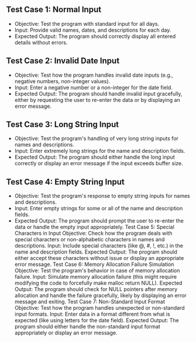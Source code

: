 ## Test Case 1: Normal Input
- Objective: Test the program with standard input for all days.
- Input: Provide valid names, dates, and descriptions for each day.
- Expected Output: The program should correctly display all entered details without errors.

## Test Case 2: Invalid Date Input
- Objective: Test how the program handles invalid date inputs (e.g., negative numbers, non-integer values).
- Input: Enter a negative number or a non-integer for the date field.
- Expected Output: The program should handle invalid input gracefully, either by requesting the user to re-enter the data or by displaying an error message.

## Test Case 3: Long String Input
- Objective: Test the program's handling of very long string inputs for names and descriptions.
- Input: Enter extremely long strings for the name and description fields.
- Expected Output: The program should either handle the long input correctly or display an error message if the input exceeds buffer size.

## Test Case 4: Empty String Input
- Objective: Test the program's response to empty string inputs for names and descriptions.
- Input: Enter empty strings for some or all of the name and description fields.
- Expected Output: The program should prompt the user to re-enter the data or handle the empty input appropriately.
Test Case 5: Special Characters in Input
Objective: Check how the program deals with special characters or non-alphabetic characters in names and descriptions.
Input: Include special characters (like @, #, !, etc.) in the name and description fields.
Expected Output: The program should either accept these characters without issue or display an appropriate error message.
Test Case 6: Memory Allocation Failure Simulation
Objective: Test the program's behavior in case of memory allocation failure.
Input: Simulate memory allocation failure (this might require modifying the code to forcefully make malloc return NULL).
Expected Output: The program should check for NULL pointers after memory allocation and handle the failure gracefully, likely by displaying an error message and exiting.
Test Case 7: Non-Standard Input Format
Objective: Test how the program handles unexpected or non-standard input formats.
Input: Enter data in a format different from what is expected (like using letters for the date field).
Expected Output: The program should either handle the non-standard input format appropriately or display an error message.
